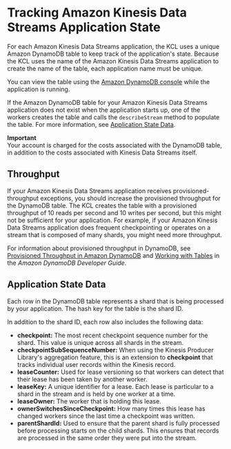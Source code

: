 # Tracking Amazon Kinesis Data Streams Application State<a name="kinesis-record-processor-ddb"></a>

For each Amazon Kinesis Data Streams application, the KCL uses a unique Amazon DynamoDB table to keep track of the application's state\. Because the KCL uses the name of the Amazon Kinesis Data Streams application to create the name of the table, each application name must be unique\.

You can view the table using the [Amazon DynamoDB console](http://docs.aws.amazon.com/amazondynamodb/latest/developerguide/ConsoleDynamoDB.html) while the application is running\.

If the Amazon DynamoDB table for your Amazon Kinesis Data Streams application does not exist when the application starts up, one of the workers creates the table and calls the `describeStream` method to populate the table\. For more information, see [Application State Data](#kinesis-record-processor-ddb-table-contents)\.

**Important**  
 Your account is charged for the costs associated with the DynamoDB table, in addition to the costs associated with Kinesis Data Streams itself\. 

## Throughput<a name="kinesis-record-processor-ddb-throughput"></a>

If your Amazon Kinesis Data Streams application receives provisioned\-throughput exceptions, you should increase the provisioned throughput for the DynamoDB table\. The KCL creates the table with a provisioned throughput of 10 reads per second and 10 writes per second, but this might not be sufficient for your application\. For example, if your Amazon Kinesis Data Streams application does frequent checkpointing or operates on a stream that is composed of many shards, you might need more throughput\.

For information about provisioned throughput in DynamoDB, see [Provisioned Throughput in Amazon DynamoDB](http://docs.aws.amazon.com/amazondynamodb/latest/developerguide//ProvisionedThroughputIntro.html) and [Working with Tables](http://docs.aws.amazon.com/amazondynamodb/latest/developerguide/WorkingWithDDTables.html) in the *Amazon DynamoDB Developer Guide*\.

## Application State Data<a name="kinesis-record-processor-ddb-table-contents"></a>

Each row in the DynamoDB table represents a shard that is being processed by your application\. The hash key for the table is the shard ID\.

In addition to the shard ID, each row also includes the following data:
+ **checkpoint:** The most recent checkpoint sequence number for the shard\. This value is unique across all shards in the stream\.
+ **checkpointSubSequenceNumber:** When using the Kinesis Producer Library's aggregation feature, this is an extension to **checkpoint** that tracks individual user records within the Kinesis record\.
+ **leaseCounter:** Used for lease versioning so that workers can detect that their lease has been taken by another worker\.
+ **leaseKey:** A unique identifier for a lease\. Each lease is particular to a shard in the stream and is held by one worker at a time\.
+ **leaseOwner:** The worker that is holding this lease\.
+ **ownerSwitchesSinceCheckpoint:** How many times this lease has changed workers since the last time a checkpoint was written\.
+ **parentShardId:** Used to ensure that the parent shard is fully processed before processing starts on the child shards\. This ensures that records are processed in the same order they were put into the stream\.
